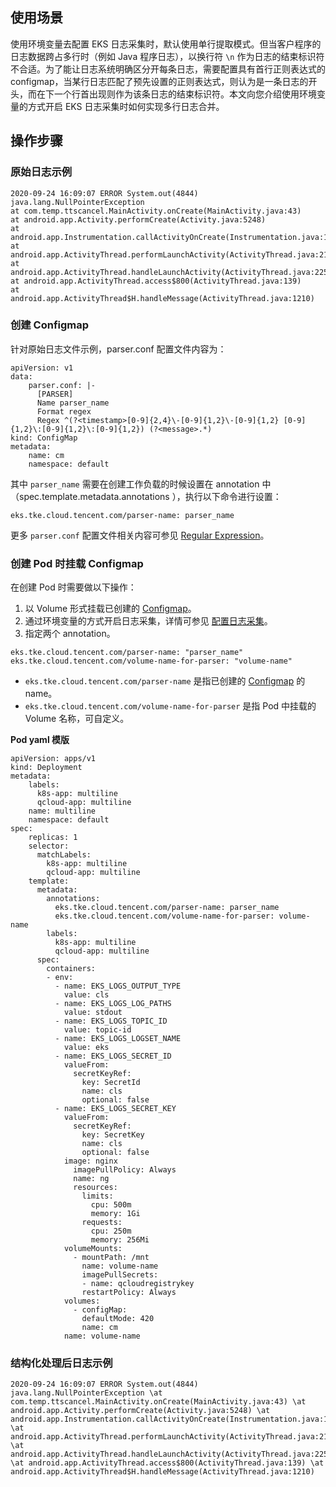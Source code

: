
## 使用场景
使用环境变量去配置 EKS 日志采集时，默认使用单行提取模式。但当客户程序的日志数据跨占多行时（例如 Java 程序日志），以换行符 `\n` 作为日志的结束标识符不合适。为了能让日志系统明确区分开每条日志，需要配置具有首行正则表达式的 configmap，当某行日志匹配了预先设置的正则表达式，则认为是一条日志的开头，而在下一个行首出现则作为该条日志的结束标识符。本文向您介绍使用环境变量的方式开启 EKS 日志采集时如何实现多行日志合并。





## 操作步骤
### 原始日志示例
```
2020-09-24 16:09:07 ERROR System.out(4844) java.lang.NullPointerException
at com.temp.ttscancel.MainActivity.onCreate(MainActivity.java:43)
at android.app.Activity.performCreate(Activity.java:5248)
at android.app.Instrumentation.callActivityOnCreate(Instrumentation.java:1110) at android.app.ActivityThread.performLaunchActivity(ActivityThread.java:2162) at android.app.ActivityThread.handleLaunchActivity(ActivityThread.java:2257)
at android.app.ActivityThread.access$800(ActivityThread.java:139)
at android.app.ActivityThread$H.handleMessage(ActivityThread.java:1210)
```





### 创建 Configmap[](id:Configmap)
针对原始日志文件示例，parser.conf 配置文件内容为：

```
apiVersion: v1 
data:
    parser.conf: |- 
      [PARSER]
      Name parser_name
      Format regex
      Regex ^(?<timestamp>[0-9]{2,4}\-[0-9]{1,2}\-[0-9]{1,2} [0-9]{1,2}\:[0-9]{1,2}\:[0-9]{1,2}) (?<message>.*) 
kind: ConfigMap
metadata:
    name: cm 
    namespace: default
```

其中 `parser_name` 需要在创建工作负载的时候设置在 annotation 中（spec.template.metadata.annotations ），执行以下命令进行设置：

```
eks.tke.cloud.tencent.com/parser-name: parser_name
```

更多 `parser.conf` 配置文件相关内容可参见 [Regular Expression](https://docs.fluentbit.io/manual/pipeline/parsers/regular-expression)。

### 创建 Pod 时挂载 Configmap
在创建 Pod 时需要做以下操作：
1. 以 Volume 形式挂载已创建的 [Configmap](#Configmap)。
2. 通过环境变量的方式开启日志采集，详情可参见 [配置日志采集](https://cloud.tencent.com/document/product/457/47200#.E9.80.9A.E8.BF.87-yaml-.E9.85.8D.E7.BD.AE.E6.97.A5.E5.BF.97.E9.87.87.E9.9B.86-.3Ca-id.3D.22yaml.22.3E.3C.2Fa.3E)。
3. 指定两个 annotation。
```
eks.tke.cloud.tencent.com/parser-name: "parser_name"
eks.tke.cloud.tencent.com/volume-name-for-parser: "volume-name"
```
 - `eks.tke.cloud.tencent.com/parser-name` 是指已创建的 [Configmap](#Configmap) 的 name。
 - `eks.tke.cloud.tencent.com/volume-name-for-parser` 是指 Pod 中挂载的 Volume 名称，可自定义。

**Pod yaml 模版**

```
apiVersion: apps/v1 
kind: Deployment 
metadata:
    labels:
      k8s-app: multiline 
      qcloud-app: multiline
    name: multiline
    namespace: default 
spec:
    replicas: 1 
    selector:
      matchLabels:
        k8s-app: multiline
        qcloud-app: multiline 
    template:
      metadata: 
        annotations:
          eks.tke.cloud.tencent.com/parser-name: parser_name
          eks.tke.cloud.tencent.com/volume-name-for-parser: volume-name 
        labels:
          k8s-app: multiline
          qcloud-app: multiline 
      spec:
        containers: 
        - env:
          - name: EKS_LOGS_OUTPUT_TYPE 
            value: cls
          - name: EKS_LOGS_LOG_PATHS 
            value: stdout
          - name: EKS_LOGS_TOPIC_ID 
            value: topic-id
          - name: EKS_LOGS_LOGSET_NAME 
            value: eks
          - name: EKS_LOGS_SECRET_ID 
            valueFrom:
              secretKeyRef: 
                key: SecretId 
                name: cls 
                optional: false
          - name: EKS_LOGS_SECRET_KEY 
            valueFrom:
              secretKeyRef: 
                key: SecretKey 
                name: cls 
                optional: false
            image: nginx 
              imagePullPolicy: Always 
              name: ng
              resources:
                limits:
                  cpu: 500m 
                  memory: 1Gi
                requests:
                  cpu: 250m 
                  memory: 256Mi
            volumeMounts:
              - mountPath: /mnt
                name: volume-name 
                imagePullSecrets:
                - name: qcloudregistrykey 
                restartPolicy: Always 
            volumes:
              - configMap:
                defaultMode: 420
                name: cm
            name: volume-name
```




### 结构化处理后日志示例

```
2020-09-24 16:09:07 ERROR System.out(4844) java.lang.NullPointerException \at com.temp.ttscancel.MainActivity.onCreate(MainActivity.java:43) \at android.app.Activity.performCreate(Activity.java:5248) \at android.app.Instrumentation.callActivityOnCreate(Instrumentation.java:1110) \at android.app.ActivityThread.performLaunchActivity(ActivityThread.java:2162) \at android.app.ActivityThread.handleLaunchActivity(ActivityThread.java:2257) \at android.app.ActivityThread.access$800(ActivityThread.java:139) \at android.app.ActivityThread$H.handleMessage(ActivityThread.java:1210)
```
